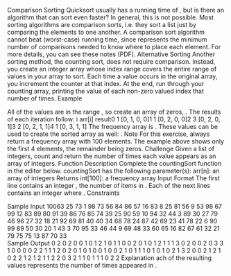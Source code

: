 Comparison Sorting
Quicksort usually has a running time of , but is there an algorithm that can sort even faster? In general, this is not possible. Most sorting algorithms are comparison sorts, i.e. they sort a list just by comparing the elements to one another. A comparison sort algorithm cannot beat (worst-case) running time, since represents the minimum number of comparisons needed to know where to place each element. For more details, you can see these notes (PDF).
Alternative Sorting
Another sorting method, the counting sort, does not require comparison. Instead, you create an integer array whose index range covers the entire range of values in your array to sort. Each time a value occurs in the original array, you increment the counter at that index. At the end, run through your counting array, printing the value of each non-zero valued index that number of times.
Example

All of the values are in the range , so create an array of zeros, . The results of each iteration follow:
i	arr[i]	result0	1	[0, 1, 0, 0]1	1	[0, 2, 0, 0]2	3	[0, 2, 0, 1]3	2	[0, 2, 1, 1]4	1	[0, 3, 1, 1]
The frequency array is . These values can be used to create the sorted array as well: .
Note
For this exercise, always return a frequency array with 100 elements. The example above shows only the first 4 elements, the remainder being zeros.
Challenge
Given a list of integers, count and return the number of times each value appears as an array of integers.
Function Description
Complete the countingSort function in the editor below.
countingSort has the following parameter(s):
arr[n]: an array of integers
Returns
int[100]: a frequency array
Input Format
The first line contains an integer , the number of items in .
Each of the next lines contains an integer where .
Constraints


Sample Input
10063 25 73 1 98 73 56 84 86 57 16 83 8 25 81 56 9 53 98 67 99 12 83 89 80 91 39 86 76 85 74 39 25 90 59 10 94 32 44 3 89 30 27 79 46 96 27 32 18 21 92 69 81 40 40 34 68 78 24 87 42 69 23 41 78 22 6 90 99 89 50 30 20 1 43 3 70 95 33 46 44 9 69 48 33 60 65 16 82 67 61 32 21 79 75 75 13 87 70 33  
Sample Output
0 2 0 2 0 0 1 0 1 2 1 0 1 1 0 0 2 0 1 0 1 2 1 1 1 3 0 2 0 0 2 0 3 3 1 0 0 0 0 2 2 1 1 1 2 0 2 0 1 0 1 0 0 1 0 0 2 1 0 1 1 1 0 1 0 1 0 2 1 3 2 0 0 2 1 2 1 0 2 2 1 2 1 2 1 1 2 2 0 3 2 1 1 0 1 1 1 0 2 2 
Explanation
ach of the resulting values represents the number of times appeared in .
